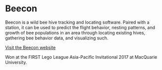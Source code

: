# Beecon
Beecon is a wild bee hive tracking and locating software. Paired with a station, it can be used to predict the flight behavior, nesting patterns, and growth of bee populations in an area through locating existing hives, gathering bee behavior data, and visualizing such.

[Visit the Beecon website](http://robotics.dlszobel.edu.ph/)

Won at the FIRST Lego League Asia-Pacific Invitational 2017 at MacQuarie University.
